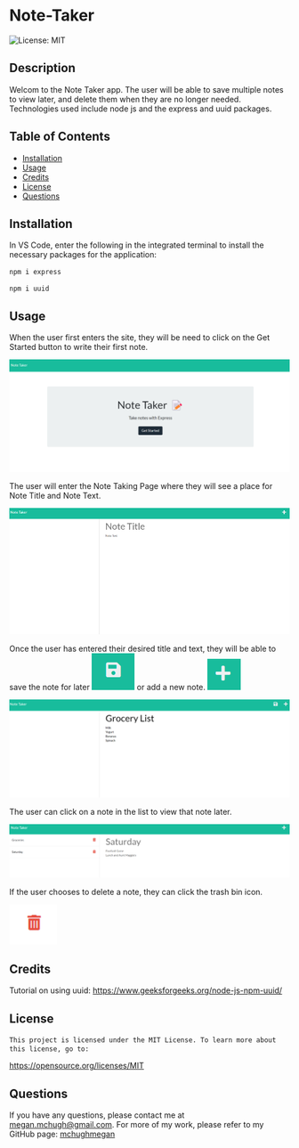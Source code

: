 # Note-Taker
![License: MIT](https://img.shields.io/badge/License-MIT-yellow)

## Description

Welcom to the Note Taker app. The user will be able to save multiple notes to view later, and delete them when they are no longer needed. Technologies used include node js and the express and uuid packages.

## Table of Contents

* [Installation](#installation)
* [Usage](#usage)
* [Credits](#credits)
* [License](#license)
* [Questions](#questions)

## Installation

In VS Code, enter the following in the integrated terminal to install the necessary packages for the application:

```
npm i express
```
```
npm i uuid
```

## Usage

When the user first enters the site, they will be need to click on the Get Started button to write their first note.

![Enter Site](https://github.com/mchughmegan/Note-Taker/blob/main/public/assets/images/enter%20site.png)

The user will enter the Note Taking Page where they will see a place for Note Title and Note Text.

![Note Page](https://github.com/mchughmegan/Note-Taker/blob/main/public/assets/images/note%20taking%20page.png)

Once the user has entered their desired title and text, they will be able to save the note for later ![Save](https://github.com/mchughmegan/Note-Taker/blob/main/public/assets/images/Save%20Note.png) or add a new note. ![New](https://github.com/mchughmegan/Note-Taker/blob/main/public/assets/images/New%20Note.png)

![Entered title and text](https://github.com/mchughmegan/Note-Taker/blob/main/public/assets/images/Note%20Title%20and%20List.png)

The user can click on a note in the list to view that note later.

![View later](https://github.com/mchughmegan/Note-Taker/blob/main/public/assets/images/View%20notes%20later.png)

If the user chooses to delete a note, they can click the trash bin icon.

![Delete](https://github.com/mchughmegan/Note-Taker/blob/main/public/assets/images/delete.png)

## Credits

Tutorial on using uuid:
https://www.geeksforgeeks.org/node-js-npm-uuid/

## License
    
    This project is licensed under the MIT License. To learn more about this license, go to:
https://opensource.org/licenses/MIT 

## Questions

If you have any questions, please contact me at megan.mchugh@gmail.com.
For more of my work, please refer to my GitHub page:
[mchughmegan](https://github.com/mchughmegan/)